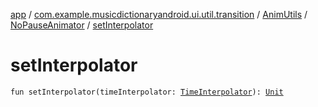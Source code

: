[app](../../../index.md) / [com.example.musicdictionaryandroid.ui.util.transition](../../index.md) / [AnimUtils](../index.md) / [NoPauseAnimator](index.md) / [setInterpolator](./set-interpolator.md)

# setInterpolator

`fun setInterpolator(timeInterpolator: `[`TimeInterpolator`](https://developer.android.com/reference/android/animation/TimeInterpolator.html)`): `[`Unit`](https://kotlinlang.org/api/latest/jvm/stdlib/kotlin/-unit/index.html)